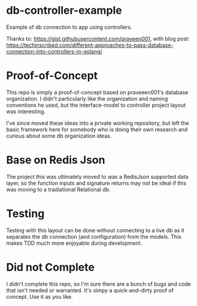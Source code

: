 # db-controller-example
Example of db connection to app using controllers.

Thanks to: https://gist.githubusercontent.com/praveen001, with blog post: https://techinscribed.com/different-approaches-to-pass-database-connection-into-controllers-in-golang/

# Proof-of-Concept
This repo is simply a proof-of-concept based on praveeen001's database organization. I didn't particularly like the organization and naming conventions he used, but the interface-model to controller project layout was interesting.

I've since moved these ideas into a private working repository, but left the basic framework here for somebody who is doing their own research and curious about some db organization ideas.

# Base on Redis Json
The project this was ultimately moved to was a RedisJson supported data layer, so the function inputs and signature returns may not be ideal if this was moving to a tradiational Relational db.

# Testing
Testing with this layout can be done without connecting to a live db as it separates the db connection (and configuration) from the models. This makes TDD much more enjoyable during development.

# Did not Complete
I didn't complete this repo, so I'm sure there are a bunch of bugs and code that isn't needed or warranted. It's simpy a quick-and-dirty proof of concept. Use it as you like.
